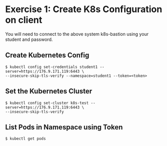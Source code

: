 # Exercise 1: Create K8s Configuration on client
You will need to connect to the above system k8s-bastion using your student and password.

## Create Kubernetes Config
```
$ kubectl config set-credentials student1 --server=https://176.9.171.119:6443 \
--insecure-skip-tls-verify --namespace=student1 --token=<token>
```

## Set the Kubernetes Cluster
```
$ kubectl config set-cluster k8s-test --server=https://176.9.171.119:6443 \
--insecure-skip-tls-verify
```

## List Pods in Namespace using Token
```
$ kubectl get pods
```


